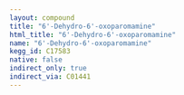 ```yaml
---
layout: compound
title: "6'-Dehydro-6'-oxoparomamine"
html_title: "6'-Dehydro-6'-oxoparomamine"
name: "6'-Dehydro-6'-oxoparomamine"
kegg_id: C17583
native: false
indirect_only: true
indirect_via: C01441
---
```

